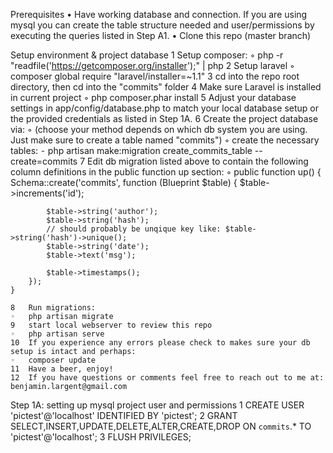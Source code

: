 Prerequisites
	•	Have working database and connection. If you are using mysql you can create the table structure needed and user/permissions by executing the queries listed in Step A1.
	•	Clone this repo (master branch)

Setup environment & project database
	1	Setup composer:
	◦	php -r "readfile('https://getcomposer.org/installer');" | php
	2	Setup laravel
	◦	composer global require "laravel/installer=~1.1"
	3	cd into the repo root directory, then cd into the "commits" folder
	4	Make sure Laravel is installed in current project
	◦	php composer.phar install 
	5	Adjust your database settings in app/config/database.php to match your local database setup or the provided credentials as listed in Step 1A.
	6	Create the project database via:
	◦	(choose your method depends on which db system you are using. Just make sure to create a table named "commits")
	◦	create the necessary tables:
	⁃	php artisan make:migration create_commits_table --create=commits
	7	Edit db migration listed above to contain the following column definitions in the public function up section:
	◦	    public function up()
    {
        Schema::create('commits', function (Blueprint $table) {
            $table->increments('id');

            $table->string('author');
            $table->string('hash');
            // should probably be unqique key like: $table->string('hash')->unique();
            $table->string('date');
            $table->text('msg');

            $table->timestamps();
        });
    }

	8	Run migrations:
	◦	php artisan migrate
	9	start local webserver to review this repo
	◦	php artisan serve
	10	If you experience any errors please check to makes sure your db setup is intact and perhaps:
	◦	composer update
	11	Have a beer, enjoy!
	12	If you have questions or comments feel free to reach out to me at: benjamin.largent@gmail.com


Step 1A: setting up mysql project user and permissions
	1	CREATE USER 'pictest'@'localhost' IDENTIFIED BY 'pictest';
	2	GRANT SELECT,INSERT,UPDATE,DELETE,ALTER,CREATE,DROP ON `commits`.* TO 'pictest'@'localhost';
	3	FLUSH PRIVILEGES;
